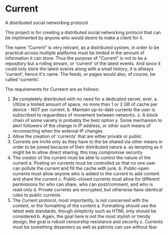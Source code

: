 # Current
A distributed social networking protocol

This project is for creating a distributed social networking protocol that can be implimented by anyone who would desire to make a client for it.

The name "Current" is very relivant, as a distributed system, in order to be practical across multiple platforms must be limited in the amount of information it can store. Thus the purpose of "Current" is not to be a repository but a rolling stream, or 'current' of the latest events. And since it could only store the latest events along with a small history, it is allways 'current', hence it's name. The feeds, or pages would also, of course, be called 'currents'.

The requirements for Curreent are as follows:

1. Be completely distributed with no need for a dedicated server, ever.
  a. Utilize a limited amount of space, no more than 1 or 2 GB of cache per device - NOT per current.
  b. Maintain up-to-date currents the user is subscribed to reguardless of movement between networks.
    z. A block chain of some variety is probably the best option
    y. Some mechanism to alert followers of the change in IP address, or other such means of reconnecting when the external IP changes
2. Allow the creation of 'currents' that are either private or public.
4. Currents are invite only as they have to the be shared via other means in order to be joined because of their distributed nature
  a. as tempting as it might be to allow direct sharing, this may compromise security
3. The creator of the current must be able to control the nature of the current
  a. Posting on currents must be controlled so that no one user can pollute the current and fill the cache with junk.
  b. Public-open currents must allow anyone who is added to the current to add content and share the current
  c. Public-closed currents must allow for different permissions for who can share, who can post/comment, and who is read only
  d. Private currents are encrypted, but otherwise have identical rules to public currents
4. The Current protocol, most importantly, is not concerned with the content, or the formatting of the content
  a. Formatting should use the latest web standards, though simplicity such as HTML only should be considered
  b. Again, the goal here is not the most stylish or trendy design, the goal is robust censorship resistance and security
  c. Currents must be something dissenters as well as patriots can use without fear
